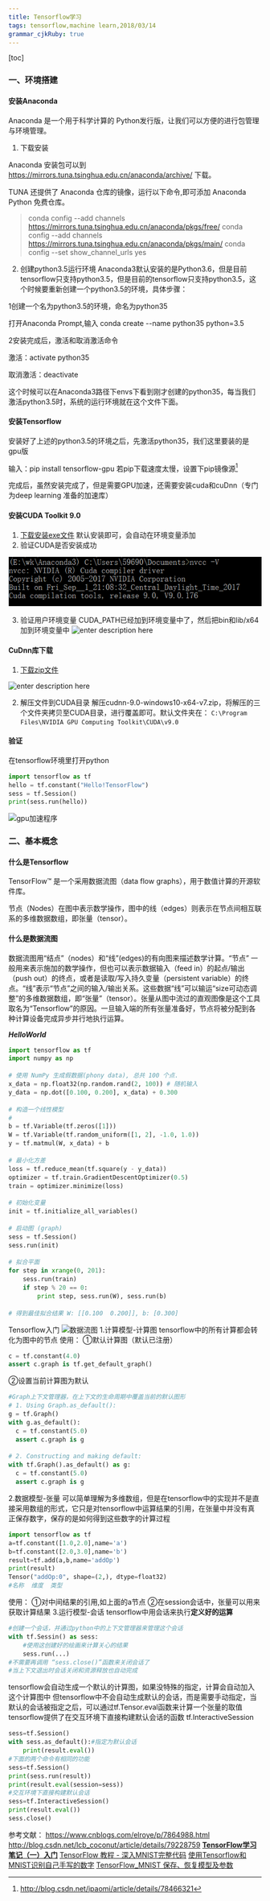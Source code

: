 ```yaml
---
title: Tensorflow学习
tags: tensorflow,machine learn,2018/03/14
grammar_cjkRuby: true
---
```

[toc]
### 一、环境搭建 


#### 安装Anaconda
Anaconda 是一个用于科学计算的 Python发行版，让我们可以方便的进行包管理与环境管理。
1. 下载安装

Anaconda 安装包可以到 https://mirrors.tuna.tsinghua.edu.cn/anaconda/archive/ 下载。

TUNA 还提供了 Anaconda 仓库的镜像，运行以下命令,即可添加 Anaconda Python 免费仓库。

> conda config --add channels https://mirrors.tuna.tsinghua.edu.cn/anaconda/pkgs/free/ 
> conda config --add channels https://mirrors.tuna.tsinghua.edu.cn/anaconda/pkgs/main/ conda config
> --set show_channel_urls yes

2. 创建python3.5运行环境
  Anaconda3默认安装的是Python3.6，但是目前tensorflow只支持python3.5，但是目前的tensorflow只支持python3.5，这个时候要重新创建一个python3.5的环境，具体步骤：

1创建一个名为python3.5的环境，命名为python35

打开Anaconda Prompt,输入 conda create --name python35 python=3.5

2安装完成后，激活和取消激活命令

激活：activate python35

取消激活：deactivate

这个时候可以在Anaconda3路径下envs下看到刚才创建的python35，每当我们激活python3.5时，系统的运行环境就在这个文件下面。

#### 安装Tensorflow
安装好了上述的python3.5的环境之后，先激活python35，我们这里要装的是gpu版

输入：pip install tensorflow-gpu
若pip下载速度太慢，设置下pip镜像源[^1]

完成后，虽然安装完成了，但是需要GPU加速，还需要安装cuda和cuDnn（专门为deep learning 准备的加速库）

#### 安装CUDA Toolkit 9.0
 1. [下载安装exe文件](https://developer.nvidia.com/cuda-toolkit-archive)
    默认安装即可，会自动在环境变量添加
 2. 验证CUDA是否安装成功 
 
![查看cuda信息][1]

 3. 验证用户环境变量
 CUDA_PATH已经加到环境变量中了，然后把bin和lib/x64加到环境变量中
![enter description here][2]

#### CuDnn库下载

1. [下载zip文件](https://developer.nvidia.com/rdp/cudnn-download)

  ![enter description here][3]
  
2. 解压文件到CUDA目录
    解压cudnn-9.0-windows10-x64-v7.zip，将解压的三个文件夹拷贝至CUDA目录，进行覆盖即可。默认文件夹在：  `C:\Program Files\NVIDIA GPU Computing Toolkit\CUDA\v9.0` 

#### 验证
在tensorflow环境里打开python

```python
import tensorflow as tf
hello = tf.constant("Hello!TensorFlow")
sess = tf.Session()
print(sess.run(hello))
```
![gpu加速程序][4]





### 二、基本概念
#### 什么是Tensorflow
TensorFlow™ 是一个采用数据流图（data flow graphs），用于数值计算的开源软件库。


节点（Nodes）在图中表示数学操作，图中的线（edges）则表示在节点间相互联系的多维数据数组，即张量（tensor）。
#### 什么是数据流图
数据流图用“结点”（nodes）和“线”(edges)的有向图来描述数学计算。“节点” 一般用来表示施加的数学操作，但也可以表示数据输入（feed in）的起点/输出（push out）的终点，或者是读取/写入持久变量（persistent variable）的终点。“线”表示“节点”之间的输入/输出关系。这些数据“线”可以输运“size可动态调整”的多维数据数组，即“张量”（tensor）。张量从图中流过的直观图像是这个工具取名为“Tensorflow”的原因。一旦输入端的所有张量准备好，节点将被分配到各种计算设备完成异步并行地执行运算。

***HelloWorld***

``` python
import tensorflow as tf
import numpy as np

# 使用 NumPy 生成假数据(phony data), 总共 100 个点.
x_data = np.float32(np.random.rand(2, 100)) # 随机输入
y_data = np.dot([0.100, 0.200], x_data) + 0.300

# 构造一个线性模型
# 
b = tf.Variable(tf.zeros([1]))
W = tf.Variable(tf.random_uniform([1, 2], -1.0, 1.0))
y = tf.matmul(W, x_data) + b

# 最小化方差
loss = tf.reduce_mean(tf.square(y - y_data))
optimizer = tf.train.GradientDescentOptimizer(0.5)
train = optimizer.minimize(loss)

# 初始化变量
init = tf.initialize_all_variables()

# 启动图 (graph)
sess = tf.Session()
sess.run(init)

# 拟合平面
for step in xrange(0, 201):
    sess.run(train)
    if step % 20 == 0:
        print step, sess.run(W), sess.run(b)

# 得到最佳拟合结果 W: [[0.100  0.200]], b: [0.300]
```
Tensorflow入门
![数据流图][5]
1.计算模型-计算图
tensorflow中的所有计算都会转化为图中的节点
使用：
①默认计算图（默认已注册）
``` python
c = tf.constant(4.0)
assert c.graph is tf.get_default_graph()
```
②设置当前计算图为默认
``` python
#Graph上下文管理器，在上下文的生命周期中覆盖当前的默认图形
# 1. Using Graph.as_default():
g = tf.Graph()
with g.as_default():
  c = tf.constant(5.0)
  assert c.graph is g

# 2. Constructing and making default:
with tf.Graph().as_default() as g:
  c = tf.constant(5.0)
  assert c.graph is g
```

2.数据模型-张量
可以简单理解为多维数组，但是在tensorflow中的实现并不是直接采用数组的形式，它只是对tensorflow中运算结果的引用，在张量中并没有真正保存数字，保存的是如何得到这些数字的计算过程

``` python
import tensorflow as tf
a=tf.constant([1.0,2.0],name='a')
b=tf.constant([2.0,3.0],name='b')
result=tf.add(a,b,name='addOp')
print(result)
Tensor("addOp:0", shape=(2,), dtype=float32)
#名称  维度  类型
```
使用：
①对中间结果的引用,如上面的a节点 
②在session会话中，张量可以用来获取计算结果
3.运行模型-会话
tensorflow中用会话来执行**定义好的运算**

``` python
#创建一个会话，并通过python中的上下文管理器来管理这个会话
with tf.Sessin() as sess:
    #使用这创建好的绘画来计算关心的结果
    sess.run(...)
#不需要再调用 “sess.close()”函数来关闭会话了
#当上下文退出时会话关闭和资源释放也自动完成

```
tensorflow会自动生成一个默认的计算图，如果没特殊的指定，计算会自动加入这个计算图中
但tensorflow中不会自动生成默认的会话，而是需要手动指定，当默认的会话被指定之后，可以通过tf.Tensor.eval函数来计算一个张量的取值
tensorflow提供了在交互环境下直接构建默认会话的函数 tf.InteractiveSession
``` python
sess=tf.Session()
with sess.as_default():#指定为默认会话
    print(result.eval())
#下面的两个命令有相同的功能
sess=tf.Session()
print(sess.run(result))
print(result.eval(session=sess))
#交互环境下直接构建默认会话
sess=tf.InteractiveSession()
print(result.eval())
sess.close()
```


















[^1]: http://blog.csdn.net/ipaomi/article/details/78466321  
  
  
  
  参考文献：
  https://www.cnblogs.com/elroye/p/7864988.html
  http://blog.csdn.net/lcb_coconut/article/details/79228759
  [**TensorFlow学习笔记（一）入门**][6]
  [TensorFlow 教程 - 深入MNIST完整代码](http://blog.csdn.net/toormi/article/details/53789562)
  [使用Tensorflow和MNIST识别自己手写的数字](http://blog.csdn.net/sparta_117/article/details/66965760)
  [TensorFlow_MNIST 保存、恢复模型及参数](http://blog.csdn.net/JerryZhang__/article/details/75535295)


  
  
  


  [1]: ./images/1520867629585.jpg
  [2]: ./images/1520867763992.jpg
  [3]: https://i.loli.net/2018/03/13/5aa78d29cde7d.jpg
  [4]: https://i.loli.net/2018/03/13/5aa79d428b6e7.jpg
  [5]: http://www.tensorfly.cn/images/tensors_flowing.gif
  [6]: http://blog.csdn.net/wuyzhen_csdn/article/details/64516733